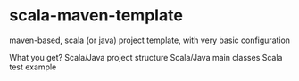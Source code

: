 # scala-maven-template
maven-based, scala (or java) project template, with very basic configuration

What you get? 
Scala/Java project structure
Scala/Java main classes
Scala test example
